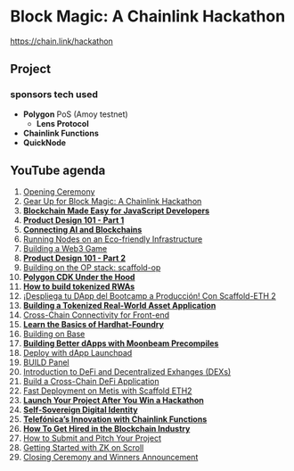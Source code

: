 # Block Magic: A Chainlink Hackathon

https://chain.link/hackathon

## Project

### sponsors tech used

- **Polygon** PoS (Amoy testnet)
  - **Lens Protocol**
- **Chainlink Functions**
- **QuickNode**

## YouTube agenda

1. [Opening Ceremony](https://www.youtube.com/watch?v=QgMIB7HQSBo)
2. [Gear Up for Block Magic: A Chainlink Hackathon](https://www.youtube.com/watch?v=1fvWmAcXagg)
3. [**Blockchain Made Easy for JavaScript Developers**](https://www.youtube.com/watch?v=8iLuNx9jYSo)
4. [**Product Design 101 - Part 1**](https://www.youtube.com/watch?v=iueJYTc6tVs)
5. [**Connecting AI and Blockchains**](https://www.youtube.com/watch?v=laASzWGxz2E)
6. [Running Nodes on an Eco-friendly Infrastructure](https://www.youtube.com/watch?v=nEKavxhJSMU)
7. [Building a Web3 Game](https://www.youtube.com/watch?v=0O7YgxUwgXM)
8. [**Product Design 101 - Part 2**](https://www.youtube.com/watch?v=k32AAU4ghj4)
9. [Building on the OP stack: scaffold-op](https://www.youtube.com/watch?v=ERsDUoE-wTc)
10. [**Polygon CDK Under the Hood**](https://www.youtube.com/watch?v=QdcxDwBSDjQ)
11. [**How to build tokenized RWAs**](https://www.youtube.com/watch?v=qkhUdcqRnDU)
12. [¡Despliega tu DApp del Bootcamp a Producción! Con Scaffold-ETH 2](https://www.youtube.com/watch?v=gj8XImyq_Ig)
13. [**Building a Tokenized Real-World Asset Application**](https://www.youtube.com/watch?v=sdVL1IGHjtw)
14. [Cross-Chain Connectivity for Front-end](https://www.youtube.com/watch?v=v7FYR8nQ-jE)
15. [**Learn the Basics of Hardhat-Foundry**](https://www.youtube.com/watch?v=mwclVY12yJY)
16. [Building on Base](https://www.youtube.com/watch?v=M1Ms0mA_Rd0)
17. [**Building Better dApps with Moonbeam Precompiles**](https://www.youtube.com/watch?v=iJryrq3MGA8)
18. [Deploy with dApp Launchpad](https://www.youtube.com/watch?v=KCb_NY_J8mA)
19. [BUILD Panel](https://www.youtube.com/watch?v=RCWhOoI2ohc)
20. [Introduction to DeFi and Decentralized Exhanges (DEXs)](https://www.youtube.com/watch?v=oeEolhUk9_c)
21. [Build a Cross-Chain DeFi Application](https://www.youtube.com/watch?v=xo2JgQPDiOM)
22. [Fast Deployment on Metis with Scaffold ETH2](https://www.youtube.com/watch?v=hfGa6gOCk2E)
23. [**Launch Your Project After You Win a Hackathon**](https://www.youtube.com/watch?v=_Wkeo5aNvxk)
24. [**Self-Sovereign Digital Identity**](https://www.youtube.com/watch?v=lEs9ygwSDGg)
25. [**Telefónica’s Innovation with Chainlink Functions**](https://www.youtube.com/watch?v=02vojihsxI0)
26. [**How To Get Hired in the Blockchain Industry**](https://www.youtube.com/watch?v=IoW0Esn-KDk)
27. [How to Submit and Pitch Your Project](https://www.youtube.com/watch?v=x1vRTB2iDig)
28. [Getting Started with ZK on Scroll](https://www.youtube.com/watch?v=EvYv1846qYw)
29. [Closing Ceremony and Winners Announcement](https://www.youtube.com/watch?v=vu9dXmLjEfE)
